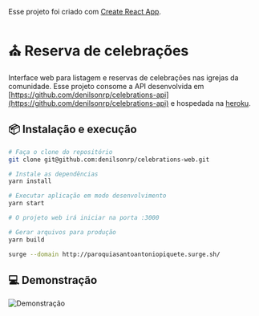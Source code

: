 Esse projeto foi criado com [Create React App](https://github.com/facebook/create-react-app).

# ⛪ Reserva de celebrações

Interface web para listagem e reservas de celebrações nas igrejas da comunidade. 
Esse projeto consome a API desenvolvida em [https://github.com/denilsonrp/celebrations-api](https://github.com/denilsonrp/celebrations-api) e hospedada na [heroku](https://celebrations-api.herokuapp.com/).

## 📦 Instalação e execução

```bash
# Faça o clone do repositório
git clone git@github.com:denilsonrp/celebrations-web.git
```

```bash
# Instale as dependências
yarn install
```

```bash
# Executar aplicação em modo desenvolvimento
yarn start

# O projeto web irá iniciar na porta :3000
```

```bash
# Gerar arquivos para produção
yarn build

surge --domain http://paroquiasantoantoniopiquete.surge.sh/
```

## 💻 Demonstração

![Demonstração](/assets/demonstration.gif)